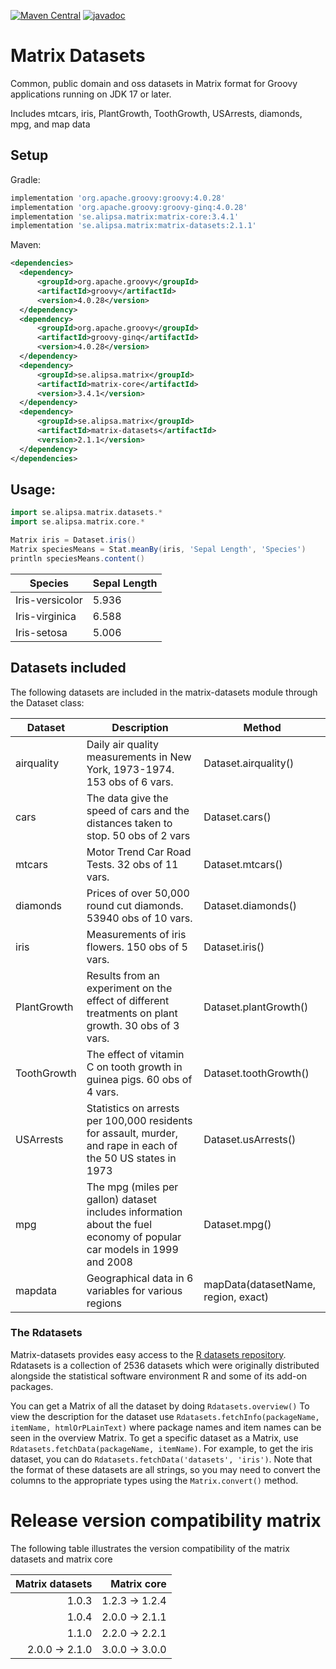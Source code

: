 [![Maven Central](https://maven-badges.herokuapp.com/maven-central/se.alipsa.matrix/matrix-datasets/badge.svg)](https://maven-badges.herokuapp.com/maven-central/se.alipsa.matrix/matrix-datasets)
[![javadoc](https://javadoc.io/badge2/se.alipsa.matrix/matrix-datasets/javadoc.svg)](https://javadoc.io/doc/se.alipsa.matrix/matrix-datasets)
# Matrix Datasets
Common, public domain and oss datasets in Matrix format for Groovy applications running on JDK 17 or later.

Includes mtcars, iris, PlantGrowth, ToothGrowth, USArrests, diamonds, mpg, and map data

## Setup
Gradle:
```groovy
implementation 'org.apache.groovy:groovy:4.0.28'
implementation 'org.apache.groovy:groovy-ginq:4.0.28'
implementation 'se.alipsa.matrix:matrix-core:3.4.1'
implementation 'se.alipsa.matrix:matrix-datasets:2.1.1'
```
Maven:
```xml
<dependencies>
  <dependency>
      <groupId>org.apache.groovy</groupId>
      <artifactId>groovy</artifactId>
      <version>4.0.28</version>
  </dependency>
  <dependency>
      <groupId>org.apache.groovy</groupId>
      <artifactId>groovy-ginq</artifactId>
      <version>4.0.28</version>
  </dependency>
  <dependency>
      <groupId>se.alipsa.matrix</groupId>
      <artifactId>matrix-core</artifactId>
      <version>3.4.1</version>
  </dependency>
  <dependency>
      <groupId>se.alipsa.matrix</groupId>
      <artifactId>matrix-datasets</artifactId>
      <version>2.1.1</version>
  </dependency>
</dependencies>
```

## Usage:
```groovy
import se.alipsa.matrix.datasets.*
import se.alipsa.matrix.core.*

Matrix iris = Dataset.iris()
Matrix speciesMeans = Stat.meanBy(iris, 'Sepal Length', 'Species')
println speciesMeans.content()
```
| Species         | Sepal Length |
|-----------------|--------------|
| Iris-versicolor | 5.936        |
| Iris-virginica	 | 6.588        |
| Iris-setosa	    | 5.006        |

## Datasets included
The following datasets are included in the matrix-datasets module through the Dataset class:

| Dataset     | Description                                                                                                           | Method                              |
|-------------|-----------------------------------------------------------------------------------------------------------------------|-------------------------------------|
| airquality  | Daily air quality measurements in New York, 1973-1974. 153 obs of 6 vars.                                             | Dataset.airquality()                |
| cars        | The data give the speed of cars and the distances taken to stop. 50 obs of 2 vars                                     | Dataset.cars()                      |
| mtcars      | Motor Trend Car Road Tests. 32 obs of 11 vars.                                                                        | Dataset.mtcars()                    |
| diamonds    | Prices of over 50,000 round cut diamonds. 53940 obs of 10 vars.                                                       | Dataset.diamonds()                  |
| iris        | Measurements of iris flowers. 150 obs of 5 vars.                                                                      | Dataset.iris()                      |
| PlantGrowth | Results from an experiment on the effect of different treatments on plant growth. 30 obs of 3 vars.                   | Dataset.plantGrowth()               |
| ToothGrowth | The effect of vitamin C on tooth growth in guinea pigs. 60 obs of 4 vars.                                             | Dataset.toothGrowth()               |
| USArrests   | Statistics on arrests per 100,000 residents for assault, murder, and rape in each of the 50 US states in 1973         | Dataset.usArrests()                 |
| mpg         | The mpg (miles per gallon) dataset includes information about the fuel economy of popular car models in 1999 and 2008 | Dataset.mpg()                       |
| mapdata     | Geographical data in 6 variables for various regions                                                                  | mapData(datasetName, region, exact) |

### The Rdatasets
Matrix-datasets provides easy access to the [R datasets repository](https://vincentarelbundock.github.io/Rdatasets/). Rdatasets is a collection of 2536 datasets which were originally distributed alongside the statistical software environment R and some of its add-on packages.

You can get a Matrix of all the dataset by doing `Rdatasets.overview()`
To view the description for the dataset use `Rdatasets.fetchInfo(packageName, itemName, htmlOrPLainText)` where package names and item names can be seen in the overview Matrix.
To get a specific dataset as a Matrix, use `Rdatasets.fetchData(packageName, itemName)`. For example, to get the iris dataset, you can do `Rdatasets.fetchData('datasets', 'iris')`. Note that the format of these datasets are all strings, so you may need to convert the columns to the appropriate types using the `Matrix.convert()` method.

# Release version compatibility matrix
The following table illustrates the version compatibility of the matrix datasets and matrix core

| Matrix datasets |    Matrix core | 
|----------------:|---------------:|
|           1.0.3 | 1.2.3 -> 1.2.4 |
|           1.0.4 | 2.0.0 -> 2.1.1 |
|           1.1.0 | 2.2.0 -> 2.2.1 |
|  2.0.0 -> 2.1.0 | 3.0.0 -> 3.0.0 |


